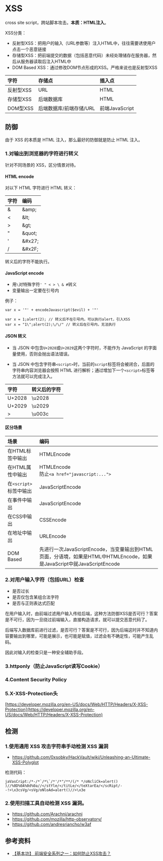 # XSS

cross site script，跨站脚本攻击。**本质：HTML注入**。

XSS分类：

* 反射型XSS：把用户的输入（URL参数等）注入HTML中，往往需要诱使用户点击一个恶意链接
* 存储型XSS：把前端提交的数据（包括恶意代码）未经处理储存在服务器，然后从服务器读取后注入HTML中
* DOM Based XSS：通过修改DOM节点形成的XSS。严格来说也是反射型XSS

| **字符** | **存储点** | **插入点** |
| :--- | :--- | :--- |
| 反射型XSS | URL | HTML |
| 存储型XSS | 后端数据库 | HTML |
| DOM型XSS | 后端数据库/前端存储/URL | 前端JavaScript |

## 防御

由于 XSS 的本质是 HTML 注入，那么最好的防御就是防止 HTML 注入。

### 1.对输出到浏览器的字符进行转义

针对不同场景的 XSS，区分情景对待。

#### HTML encode

对以下 HTML 字符进行 HTML 转义：

| **字符** | **编码** |
| :--- | :--- |
| & | &amp;amp; |
| < | &amp;lt; |
| > | &amp;gt; |
| " | &amp;quot; |
| ' | &amp;#x27; |
| / | &amp;#x2F; |

转义后的字符不能执行。

#### JavaScript encode

* 用`\`对特殊字符`' " < > \ & #`转义
* 变量输出一定要在引号内

例子：

    var x = '"' + encodeJavascript($evil) + '"'
    
    var x = 1;alert(2); // 转义后不在引号内，可以执行alert，引入XSS
    var x = "1\";alert(2);\/\/" // 转义后在引号内，无法执行

#### JSON 转义

* 当 JSON 中包含`U+2028`或`U+2029`这两个字符时，不能作为 JavaScript 的字面量使用，否则会抛出语法错误。

* 当 JSON 中包含字符串`<script>`时，当前的`script`标签将会被闭合，后面的字符串内容浏览器会按照 HTML 进行解析；通过增加下一个`<script>`标签等方法就可以完成注入。


| **字符** | **转义后的字符** |
| :--- | :--- |
| U+2028 | \u2028 |
| U+2029 | \u2029 |
| > | \u003c |

#### 区分场景

| **场景** | **编码** |
| :--- | :--- |
| 在HTML标签中输出 | HTMLEncode |
| 在HTML属性中输出 | HTMLEncode<br/>防止`<a href="javascript:...">` |
| 在`<script>`标签中输出 | JavaScriptEncode |
| 在事件中输出 | JavaScriptEncode |
| 在CSS中输出 | CSSEncode |
| 在地址中输出 | URLEncode |
| DOM Based | 先进行一次JavaScriptEncode，当变量输出到HTML页面，分语境，如果是HTML中HTMLEncode，如果是JavaScript中就JavaScriptEncode |

### 2.对用户输入字符（包括URL）检查

* 是否过长
* 是否仅包含某组合法字符
* 是否与正则表达式匹配

在用户输入时，由前端过滤用户输入传给后端，这种方法防御XSS是否可行？答案是不可行，因为一旦绕过前端输入，直接构造请求，就可以提交恶意代码了。

后端写入数据库前进行过滤，是否可行？答案是不可行，因为后端这时并不知道内容要输出到哪里，可能是展示，也可能是赋值，过滤会有不确定性，可能产生乱码。

因此对输入的检查只是一种安全辅助手段。

### 3.httponly（防止JavaScript读写Cookie）
### 4.Content Security Policy
### 5.X-XSS-Protection头

[https://developer.mozilla.org/en-US/docs/Web/HTTP/Headers/X-XSS-Protection](https://developer.mozilla.org/en-US/docs/Web/HTTP/Headers/X-XSS-Protection)

## 检测

### 1.使用通用 XSS 攻击字符串手动检测 XSS 漏洞

* https://github.com/0xsobky/HackVault/wiki/Unleashing-an-Ultimate-XSS-Polyglot

检测代码：

    jaVasCript:/*-/*`/*\`/*'/*"/**/(/* */oNcliCk=alert() )//%0D%0A%0d%0a//</stYle/</titLe/</teXtarEa/</scRipt/--!>\x3csVg/<sVg/oNloAd=alert()//>\x3e


### 2.使用扫描工具自动检测 XSS 漏洞。

* https://github.com/Arachni/arachni
* https://github.com/mozilla/http-observatory/
* https://github.com/andresriancho/w3af

## 参考资料

* [【基本功】 前端安全系列之一：如何防止XSS攻击？](https://mp.weixin.qq.com/s?__biz=MjM5NjQ5MTI5OA==&mid=2651748921&idx=2&sn=04ee8977545923ad9b485ba236d7a126&chksm=bd12a3748a652a628ecb841f78e00ccf5eb002117236e18a7d947ae824c2cc75841c1f7c0455&scene=21#wechat_redirect)